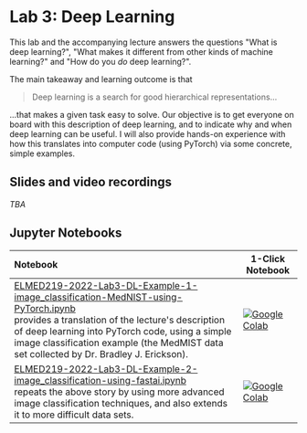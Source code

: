 # Lab 3: Deep Learning

This lab and the accompanying lecture answers the questions "What is deep learning?", "What makes it different from other kinds of machine learning?" and "How do you _do_ deep learning?".

The main takeaway and learning outcome is that 
> Deep learning is a search for good hierarchical representations...

...that makes a given task easy to solve. Our objective is to get everyone on board with this description of deep learning, and to indicate why and when deep learning can be useful. I will also provide hands-on experience with how this translates into computer code (using PyTorch) via some concrete, simple examples. 

## Slides and video recordings

_TBA_


## Jupyter Notebooks

| Notebook    |      1-Click Notebook      |
|:----------|------|
|  [ELMED219-2022-Lab3-DL-Example-1-image_classification-MedNIST-using-PyTorch.ipynb](https://nbviewer.org/github/MMIV-ML/ELMED219-2022/blob/main/Lab3-DL/ELMED219-2022-Lab3-DL-Example-1-image_classification-MedNIST-using-PyTorch.ipynb)  <br>provides a translation of the lecture's description of deep learning into PyTorch code, using a simple image classification example (the MedMIST data set collected by Dr. Bradley J. Erickson). | [![Google Colab](https://colab.research.google.com/assets/colab-badge.svg)](https://colab.research.google.com/github/MMIV-ML/ELMED219-2022/blob/main/Lab3-DL/ELMED219-2022-Lab3-DL-Example-1-image_classification-MedNIST-using-PyTorch.ipynb)|
|  [ELMED219-2022-Lab3-DL-Example-2-image_classification-using-fastai.ipynb](https://nbviewer.org/github/MMIV-ML/ELMED219-2022/blob/main/Lab3-DL/ELMED219-2022-Lab3-DL-Example-2-image_classification-using-fastai.ipynb)  <br>repeats the above story by using more advanced image classification techniques, and also extends it to more difficult data sets.   | [![Google Colab](https://colab.research.google.com/assets/colab-badge.svg)](https://colab.research.google.com/github/MMIV-ML/ELMED219-2022/blob/main/Lab3-DL/ELMED219-2022-Lab3-DL-Example-2-image_classification-using-fastai.ipynb)|

